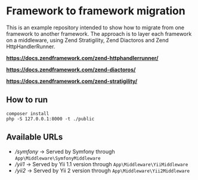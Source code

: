 # Framework to framework migration

This is an example repository intended to show how to migrate from one framework to another framework. The approach is
to layer each framework on a middleware, using Zend Stratigility, Zend Diactoros and Zend HttpHandlerRunner.

**https://docs.zendframework.com/zend-httphandlerrunner/**

**https://docs.zendframework.com/zend-diactoros/**

**https://docs.zendframework.com/zend-stratigility/**

## How to run

    composer install
    php -S 127.0.0.1:8000 -t ./public
    
## Available URLs

* _/symfony_ -> Served by Symfony through `App\Middleware\SymfonyMiddleware`
* _/yii1_ -> Served by Yii 1.1 version through `App\Middleware\YiiMiddleware`
* _/yii2_ -> Served by Yii 2 version through `App\Middleware\Yii2Middleware` 
